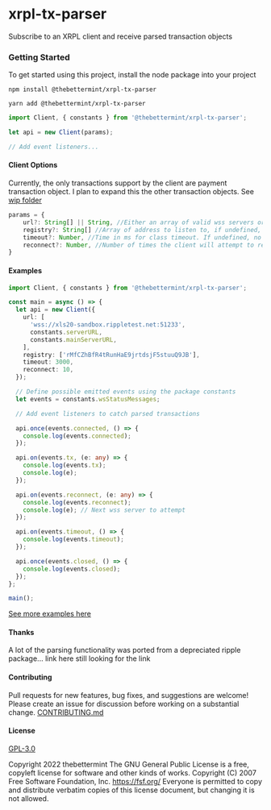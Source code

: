 # xrpl-tx-parser

Subscribe to an XRPL client and receive parsed transaction objects

### Getting Started

To get started using this project, install the node package into your project

```node
npm install @thebettermint/xrpl-tx-parser
```

```yarn
yarn add @thebettermint/xrpl-tx-parser
```

```ts
import Client, { constants } from '@thebettermint/xrpl-tx-parser';

let api = new Client(params);

// Add event listeners...
```

#### Client Options

Currently, the only transactions support by the client are payment transaction object. I plan to expand this the other transaction objects. See [wip folder](https://github.com/thebettermint/xrpl-tx-parser/blob/main/wip)

```ts
params = {
    url?: String[] || String, //Either an array of valid wss servers or just a single wss server. If Array is defined, the selected servers will rotate on every reconnect attempt. If undefined, the default wss will be used - 'wss://xrplcluster.com'
    registry?: String[] //Array of address to listen to, if undefined, all transaction objects will be returned
    timeout?: Number, //Time in ms for class timeout. If undefined, no timeout will be set
    reconnect?: Number, //Number of times the client will attempt to reconnect if inadvertantly disconnect. If undefind, the client will not attempt to reconnect
}
```

#### Examples

```ts
import Client, { constants } from '@thebettermint/xrpl-tx-parser';

const main = async () => {
  let api = new Client({
    url: [
      'wss://xls20-sandbox.rippletest.net:51233',
      constants.serverURL,
      constants.mainServerURL,
    ],
    registry: ['rMfCZhBfR4tRunHaE9jrtdsjF5stuuQ9JB'],
    timeout: 3000,
    reconnect: 10,
  });

  // Define possible emitted events using the package constants
  let events = constants.wsStatusMessages;

  // Add event listeners to catch parsed transactions

  api.once(events.connected, () => {
    console.log(events.connected);
  });

  api.on(events.tx, (e: any) => {
    console.log(events.tx);
    console.log(e);
  });

  api.on(events.reconnect, (e: any) => {
    console.log(events.reconnect);
    console.log(e); // Next wss server to attempt
  });

  api.on(events.timeout, () => {
    console.log(events.timeout);
  });

  api.once(events.closed, () => {
    console.log(events.closed);
  });
};

main();
```

[See more examples here](https://github.com/thebettermint/xrpl-tx-parser/blob/main/examples)

#### Thanks

A lot of the parsing functionality was ported from a depreciated ripple package... link here
still looking for the link

#### Contributing

Pull requests for new features, bug fixes, and suggestions are welcome! Please
create an issue for discussion before working on a substantial change.
[CONTRIBUTING.md](https://github.com/thebettermint/xrpl-tx-parser/blob/main/CONTRIBUTING.md)

#### License

[GPL-3.0](https://github.com/thebettermint/xrpl-tx-parser/blob/main/LICENSE)

Copyright 2022 thebettermint
The GNU General Public License is a free, copyleft license for
software and other kinds of works.
Copyright (C) 2007 Free Software Foundation, Inc. <https://fsf.org/>
Everyone is permitted to copy and distribute verbatim copies
of this license document, but changing it is not allowed.
